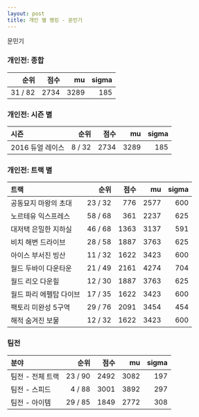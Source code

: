 ```yaml
---
layout: post
title: 개인 별 랭킹 - 문민기
---
```


문민기

### 개인전: 종합

| 순위 | 점수 | mu | sigma |
|---:|---:|---:|---:|
| 31 / 82 | 2734 | 3289 | 185 |

### 개인전: 시즌 별

| 시즌 | 순위 | 점수 | mu | sigma |
|:---|---:|---:|---:|---:|
| 2016 듀얼 레이스 | 8 / 32 | 2734 | 3289 | 185 |

### 개인전: 트랙 별

| 트랙 | 순위 | 점수 | mu | sigma |
|:---|---:|---:|---:|---:|
| 공동묘지 마왕의 초대 | 23 / 32 | 776 | 2577 | 600 |
| 노르테유 익스프레스 | 58 / 68 | 361 | 2237 | 625 |
| 대저택 은밀한 지하실 | 46 / 68 | 1363 | 3137 | 591 |
| 비치 해변 드라이브 | 28 / 58 | 1887 | 3763 | 625 |
| 아이스 부서진 빙산 | 11 / 32 | 1622 | 3423 | 600 |
| 월드 두바이 다운타운 | 21 / 49 | 2161 | 4274 | 704 |
| 월드 리오 다운힐 | 12 / 30 | 1887 | 3763 | 625 |
| 월드 파리 에펠탑 다이브 | 17 / 35 | 1622 | 3423 | 600 |
| 팩토리 미완성 5구역 | 29 / 76 | 2091 | 3454 | 454 |
| 해적 숨겨진 보물 | 12 / 32 | 1622 | 3423 | 600 |

### 팀전

| 분야 | 순위 | 점수 | mu | sigma |
|:---|---:|---:|---:|---:|
| 팀전 - 전체 트랙 | 23 / 90 | 2492 | 3082 | 197 |
| 팀전 - 스피드 | 4 / 88 | 3001 | 3892 | 297 |
| 팀전 - 아이템 | 29 / 85 | 1849 | 2772 | 308 |
